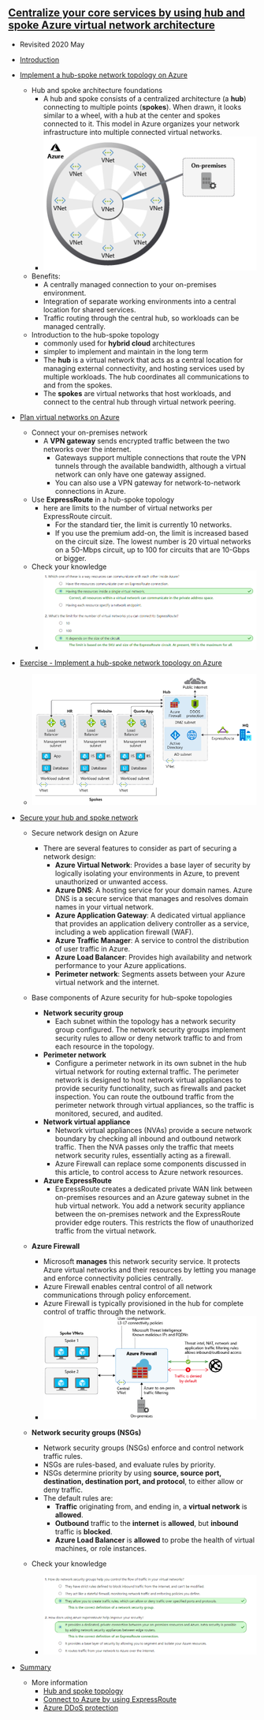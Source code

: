 ## [Centralize your core services by using hub and spoke Azure virtual network architecture](https://docs.microsoft.com/en-au/learn/modules/hub-and-spoke-network-architecture/index)
- Revisited 2020 May
- [Introduction](https://docs.microsoft.com/en-au/learn/modules/hub-and-spoke-network-architecture/1-introduction)
- [Implement a hub-spoke network topology on Azure](https://docs.microsoft.com/en-au/learn/modules/hub-and-spoke-network-architecture/2-implement-hub-spoke)
  - Hub and spoke architecture foundations
    - A hub and spoke consists of a centralized architecture (a **hub**) connecting to multiple points (**spokes**). When drawn, it looks similar to a wheel, with a hub at the center and spokes connected to it. This model in Azure organizes your network infrastructure into multiple connected virtual networks. 
    - ![](2019-11-10-12-07-03.png)
  - Benefits:
    - A centrally managed connection to your on-premises environment.
    - Integration of separate working environments into a central location for shared services.
    - Traffic routing through the central hub, so workloads can be managed centrally.
  - Introduction to the hub-spoke topology
    - commonly used for **hybrid cloud** architectures
    - simpler to implement and maintain in the long term
    - The **hub** is a virtual network that acts as a central location for managing external connectivity, and hosting services used by multiple workloads. The hub coordinates all communications to and from the spokes.
    - The **spokes** are virtual networks that host workloads, and connect to the central hub through virtual network peering.
- [Plan virtual networks on Azure](https://docs.microsoft.com/en-au/learn/modules/hub-and-spoke-network-architecture/3-plan-virtual-networks)
  - Connect your on-premises network
    - A **VPN gateway** sends encrypted traffic between the two networks over the internet. 
      - Gateways support multiple connections that route the VPN tunnels through the available bandwidth, although a virtual network can only have one gateway assigned. 
      - You can also use a VPN gateway for network-to-network connections in Azure.
  - Use **ExpressRoute** in a hub-spoke topology
    - here are limits to the number of virtual networks per ExpressRoute circuit. 
      - For the standard tier, the limit is currently 10 networks. 
      - If you use the premium add-on, the limit is increased based on the circuit size. The lowest number is 20 virtual networks on a 50-Mbps circuit, up to 100 for circuits that are 10-Gbps or bigger.
  - Check your knowledge
    - ![](2019-11-10-12-22-07.png)
- [Exercise - Implement a hub-spoke network topology on Azure](https://docs.microsoft.com/en-au/learn/modules/hub-and-spoke-network-architecture/4-exercise-implement-hub-spoke)
  - ![](2019-11-10-12-35-42.png)

- [Secure your hub and spoke network](https://docs.microsoft.com/en-au/learn/modules/hub-and-spoke-network-architecture/5-secure-hub-spoke)
  - Secure network design on Azure
    - There are several features to consider as part of securing a network design:
      - **Azure Virtual Network**: Provides a base layer of security by logically isolating your environments in Azure, to prevent unauthorized or unwanted access.
      - **Azure DNS**: A hosting service for your domain names. Azure DNS is a secure service that manages and resolves domain names in your virtual network.
      - **Azure Application Gateway**: A dedicated virtual appliance that provides an application delivery controller as a service, including a web application firewall (WAF).
      - **Azure Traffic Manager**: A service to control the distribution of user traffic in Azure.
      - **Azure Load Balancer**: Provides high availability and network performance to your Azure applications.
      - **Perimeter network**: Segments assets between your Azure virtual network and the internet.

  - Base components of Azure security for hub-spoke topologies
    - **Network security group**
      - Each subnet within the topology has a network security group configured. The network security groups implement security rules to allow or deny network traffic to and from each resource in the topology.
    - **Perimeter network**
      - Configure a perimeter network in its own subnet in the hub virtual network for routing external traffic. The perimeter network is designed to host network virtual appliances to provide security functionality, such as firewalls and packet inspection. You can route the outbound traffic from the perimeter network through virtual appliances, so the traffic is monitored, secured, and audited.
    - **Network virtual appliance**
      - Network virtual appliances (NVAs) provide a secure network boundary by checking all inbound and outbound network traffic. Then the NVA passes only the traffic that meets network security rules, essentially acting as a firewall.
      - Azure Firewall can replace some components discussed in this article, to control access to Azure network resources.
    - **Azure ExpressRoute**
      - ExpressRoute creates a dedicated private WAN link between on-premises resources and an Azure gateway subnet in the hub virtual network. You add a network security appliance between the on-premises network and the ExpressRoute provider edge routers. This restricts the flow of unauthorized traffic from the virtual network.
  - **Azure Firewall**
    - Microsoft **manages** this network security service. It protects Azure virtual networks and their resources by letting you manage and enforce connectivity policies centrally. 
    - Azure Firewall enables central control of all network communications through policy enforcement. 
    - Azure Firewall is typically provisioned in the hub for complete control of traffic through the network.
    - ![](2019-11-10-12-51-27.png)
  - **Network security groups (NSGs)**
    - Network security groups (NSGs) enforce and control network traffic rules. 
    - NSGs are rules-based, and evaluate rules by priority. 
    - NSGs determine priority by using **source, source port, destination, destination port, and protocol**, to either allow or deny traffic.
    - The default rules are:
      - **Traffic** originating from, and ending in, a **virtual network** is **allowed**.
      - **Outbound** traffic to the **internet** is **allowed**, but **inbound** traffic is **blocked**.
      - **Azure Load Balancer** is **allowed** to probe the health of virtual machines, or role instances.
  - Check your knowledge
    - ![](2019-11-10-12-56-41.png)
- [Summary](https://docs.microsoft.com/en-au/learn/modules/hub-and-spoke-network-architecture/6-summary)
  - More information
    - [Hub and spoke topology](https://docs.microsoft.com/azure/architecture/reference-architectures/hybrid-networking/shared-services)
    - [Connect to Azure by using ExpressRoute](https://docs.microsoft.com/azure/architecture/reference-architectures/hybrid-networking/expressroute)
    - [Azure DDoS protection](https://docs.microsoft.com/azure/virtual-network/ddos-protection-overview)